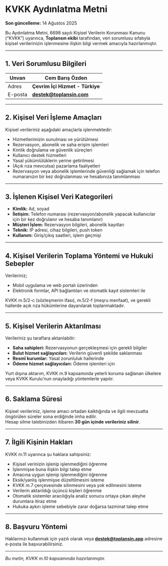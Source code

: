 # KVKK Aydınlatma Metni

**Son güncelleme:** 14 Ağustos 2025

Bu Aydınlatma Metni, 6698 sayılı Kişisel Verilerin Korunması Kanunu (“KVKK”) uyarınca, **Toplansın ekibi**  tarafından, veri sorumlusu sıfatıyla kişisel verilerinizin işlenmesine ilişkin bilgi vermek amacıyla hazırlanmıştır.

---

## 1. Veri Sorumlusu Bilgileri

| Unvan  | **Cem Barış Özden**             |
|--------|---------------------------------|
| Adres  | **Çevrim İçi Hizmet - Türkiye** |
| E-posta| **destek@toplansin.com**        |

---

## 2. Kişisel Veri İşleme Amaçları

Kişisel verileriniz aşağıdaki amaçlarla işlenmektedir:

- Hizmetlerimizin sunulması ve yürütülmesi
- Rezervasyon, abonelik ve saha erişim işlemleri
- Kimlik doğrulama ve güvenlik süreçleri
- Kullanıcı destek hizmetleri
- Yasal yükümlülüklerin yerine getirilmesi
- (Açık rıza mevcutsa) pazarlama faaliyetleri
- Rezervasyon veya abonelik işlemlerinde güvenliği sağlamak için telefon numaranızın bir kez doğrulanması ve hesabınıza tanımlanması

---

## 3. İşlenen Kişisel Veri Kategorileri

- **Kimlik:** Ad, soyad
- **İletişim:** Telefon numarası (rezervasyon/abonelik yapacak kullanıcılar için bir kez doğrulanır ve hesaba tanımlanır)
- **Müşteri İşlem:** Rezervasyon bilgileri, abonelik kayıtları
- **Teknik:** IP adresi, cihaz bilgileri, push token
- **Kullanım:** Giriş/çıkış saatleri, işlem geçmişi

---

## 4. Kişisel Verilerin Toplama Yöntemi ve Hukuki Sebepler

Verileriniz;

- Mobil uygulama ve web portalı üzerinden
- Elektronik formlar, API bağlantıları ve otomatik kayıt sistemleri ile

KVKK m.5/2-c (sözleşmenin ifası), m.5/2-f (meşru menfaat), ve gerekli hallerde açık rıza hükümlerine dayanılarak toplanmaktadır.

---

## 5. Kişisel Verilerin Aktarılması

Verileriniz şu taraflara aktarılabilir:

- **Saha sahipleri:** Rezervasyonun gerçekleşmesi için gerekli bilgiler
- **Bulut hizmet sağlayıcıları:** Verilerin güvenli şekilde saklanması
- **Resmî kurumlar:** Yasal zorunluluk hallerinde
- **Ödeme hizmet sağlayıcıları:** Ödeme işlemleri için

Yurt dışına aktarım, KVKK m.9 kapsamında yeterli koruma sağlanan ülkelere veya KVKK Kurulu’nun onayladığı yöntemlerle yapılır.

---

## 6. Saklama Süresi

Kişisel verileriniz, işleme amacı ortadan kalktığında ve ilgili mevzuatta öngörülen süreler sona erdiğinde imha edilir.  
Hesap silme talebinizden itibaren **30 gün içinde verileriniz silinir**.

---

## 7. İlgili Kişinin Hakları

KVKK m.11 uyarınca şu haklara sahipsiniz:

- Kişisel verinizin işlenip işlenmediğini öğrenme
- İşlenmişse buna ilişkin bilgi talep etme
- Amacına uygun işlenip işlenmediğini öğrenme
- Eksik/yanlış işlenmişse düzeltilmesini isteme
- KVKK m.7 çerçevesinde silinmesini veya yok edilmesini isteme
- Verilerin aktarıldığı üçüncü kişileri öğrenme
- Otomatik sistemler aracılığıyla analiz sonucu ortaya çıkan aleyhe durumlara itiraz etme
- Hukuka aykırı işleme sebebiyle zarar doğarsa tazminat talep etme

---

## 8. Başvuru Yöntemi

Haklarınızı kullanmak için yazılı olarak veya **destek@toplansin.app** adresine e-posta ile başvurabilirsiniz.

---

*Bu metin, KVKK m.10 kapsamında hazırlanmıştır.*
